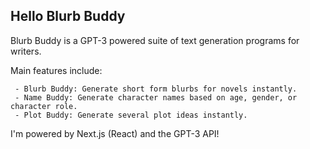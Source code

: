 
## Hello Blurb Buddy 

Blurb Buddy is a GPT-3 powered suite of text generation programs for writers.

Main features include: 

     - Blurb Buddy: Generate short form blurbs for novels instantly.
     - Name Buddy: Generate character names based on age, gender, or character role.
     - Plot Buddy: Generate several plot ideas instantly.

I'm powered by Next.js (React) and the GPT-3 API!


